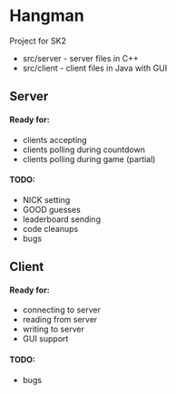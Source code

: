 # Hangman
Project for SK2
- src/server - server files in C++
- src/client - client files in Java with GUI

## Server
#### Ready for:
- clients accepting
- clients polling during countdown
- clients polling during game (partial)
#### TODO:
- NICK setting
- GOOD guesses
- leaderboard sending
- code cleanups
- bugs

## Client
#### Ready for:
- connecting to server
- reading from server
- writing to server
- GUI support
#### TODO:
- bugs
